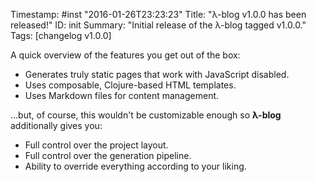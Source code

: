 Timestamp: #inst "2016-01-26T23:23:23"
Title: "λ-blog v1.0.0 has been released!"
ID: init
Summary: "Initial release of the λ-blog tagged v1.0.0."
Tags: [changelog v1.0.0]

A quick overview of the features you get out of the box:

* Generates truly static pages that work with JavaScript disabled.
* Uses composable, Clojure-based HTML templates.
* Uses Markdown files for content management.

...but, of course, this wouldn't be customizable enough so **λ-blog** additionally gives you:

* Full control over the project layout.
* Full control over the generation pipeline.
* Ability to override everything according to your liking.
